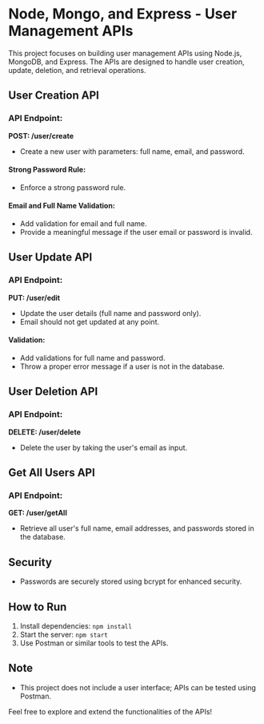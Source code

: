 # Node, Mongo, and Express - User Management APIs

This project focuses on building user management APIs using Node.js, MongoDB, and Express. The APIs are designed to handle user creation, update, deletion, and retrieval operations.

## User Creation API

### API Endpoint:

**POST: /user/create**

- Create a new user with parameters: full name, email, and password.

#### Strong Password Rule:

- Enforce a strong password rule.

#### Email and Full Name Validation:

- Add validation for email and full name.
- Provide a meaningful message if the user email or password is invalid.

## User Update API

### API Endpoint:

**PUT: /user/edit**

- Update the user details (full name and password only).
- Email should not get updated at any point.

#### Validation:

- Add validations for full name and password.
- Throw a proper error message if a user is not in the database.

## User Deletion API

### API Endpoint:

**DELETE: /user/delete**

- Delete the user by taking the user's email as input.

## Get All Users API

### API Endpoint:

**GET: /user/getAll**

- Retrieve all user's full name, email addresses, and passwords stored in the database.

## Security

- Passwords are securely stored using bcrypt for enhanced security.

## How to Run

1. Install dependencies: `npm install`
2. Start the server: `npm start`
3. Use Postman or similar tools to test the APIs.

## Note

- This project does not include a user interface; APIs can be tested using Postman.

Feel free to explore and extend the functionalities of the APIs!
